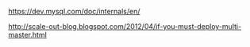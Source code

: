 https://dev.mysql.com/doc/internals/en/

http://scale-out-blog.blogspot.com/2012/04/if-you-must-deploy-multi-master.html



